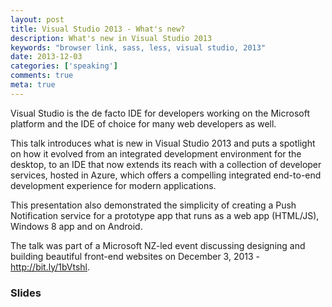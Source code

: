 ```yaml
---
layout: post
title: Visual Studio 2013 - What's new?
description: What's new in Visual Studio 2013
keywords: "browser link, sass, less, visual studio, 2013"
date: 2013-12-03
categories: ['speaking']
comments: true
meta: true
---
```

Visual Studio is the de facto IDE for developers working on the Microsoft platform and the IDE of choice for many 
web developers as well.

This talk introduces what is new in Visual Studio 2013 and puts a spotlight on how it evolved from an integrated 
development environment for the desktop, to an IDE that now extends its reach with a collection of developer services, 
hosted in Azure, which offers a compelling integrated end-to-end development experience for modern applications.

This presentation also demonstrated the simplicity of creating a Push Notification service for a prototype app 
that runs as a web app (HTML/JS), Windows 8 app and on Android.

The talk was part of a Microsoft NZ-led event discussing designing and building beautiful front-end websites on 
December 3, 2013 - http://bit.ly/1bVtshl.

### Slides
<script async class="speakerdeck-embed" data-id="c2dc2dc044fd0131812266ab85d4b2f5" data-ratio="1.77777777777778" src="//speakerdeck.com/assets/embed.js"></script>
